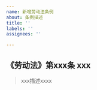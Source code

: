 ```yaml
---
name: 新增劳动法条例
about: 条例描述
title: ''
labels: ''
assignees: ''

---
```


## 《劳动法》第xxx条 xxx
>xxx描述xxxx
